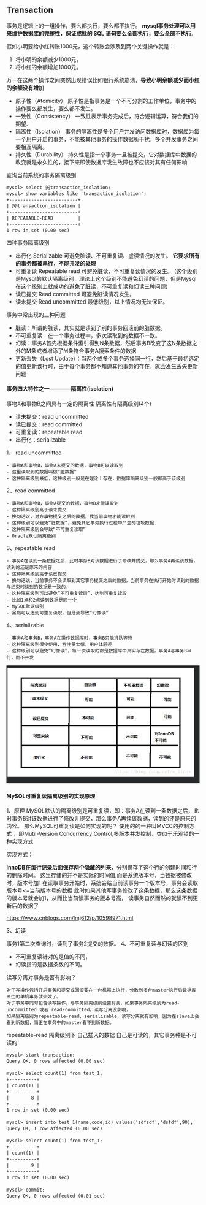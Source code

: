 ## Transaction

事务是逻辑上的一组操作，要么都执行，要么都不执行。
**mysql事务处理可以用来维护数据库的完整性，保证成批的 SQL 语句要么全部执行，要么全部不执行**.

假如小明要给小红转账1000元，这个转账会涉及到两个关键操作就是：
    
 1. 将小明的余额减少1000元，
 1. 将小红的余额增加1000元。
 
万一在这两个操作之间突然出现错误比如银行系统崩溃，**导致小明余额减少而小红的余额没有增加**

 - 原子性（Atomicity）   原子性是指事务是一个不可分割的工作单位，事务中的操作要么都发生，要么都不发生。
 - 一致性（Consistency） 一致性表示事务完成后，符合逻辑运算，符合我们的期望.
 - 隔离性（Isolation）   事务的隔离性是多个用户并发访问数据库时，数据库为每一个用户开启的事务，不能被其他事务的操作数据所干扰，多个并发事务之间要相互隔离。
 - 持久性（Durability）  持久性是指一个事务一旦被提交，它对数据库中数据的改变就是永久性的，接下来即使数据库发生故障也不应该对其有任何影响

查询当前系统的事务隔离级别

    mysql> select @@transaction_isolation;
    mysql> show variables like 'transaction_isolation';
    +-------------------------+
    | @@transaction_isolation |
    +-------------------------+
    | REPEATABLE-READ         |
    +-------------------------+
    1 row in set (0.00 sec)

四种事务隔离级别

 - 串行化    Serializable	 可避免脏读、不可重复读、虚读情况的发生。 **它要求所有的事务都被串行，不能并发的处理**
 - 可重复读  Repeatable read	 可避免脏读、不可重复读情况的发生。 
   (这个级别是Mysql的默认隔离级别，理论上这个级别不能避免幻读的问题，但是Mysql在这个级别上就成功的避免了脏读，不可重复读和幻读三种问题)
 - 读已提交  Read committed	  可避免脏读情况发生。
 - 读未提交  Read uncommitted  最低级别，以上情况均无法保证。
 
事务中常出现的三种问题

 - 脏读：所谓的脏读，其实就是读到了别的事务回滚前的脏数据。
 - 不可重复读：在一个事务过程中，多次读取到的数据不一致。
 - 幻读：事务A首先根据条件索引得到N条数据，然后事务B改变了这N条数据之外的M条或者增添了M条符合事务A搜索条件的数据.
 - 更新丢失（Lost Update）：当两个或多个事务选择同一行，然后基于最初选定的值更新该行时，由于每个事务都不知道其他事务的存在，就会发生丢失更新问题

#### 事务四大特性之一————隔离性(isolation)

事物A和事物B之间具有一定的隔离性
隔离性有隔离级别(4个)

 - 读未提交：read uncommitted
 - 读已提交：read committed
 - 可重复读：repeatable read
 - 串行化：serializable
 
1、 read uncommitted

    - 事物A和事物B，事物A未提交的数据，事物B可以读取到
    - 这里读取到的数据叫做“脏数据”
    - 这种隔离级别最低，这种级别一般是在理论上存在，数据库隔离级别一般都高于该级别

2、read committed

    - 事物A和事物B，事物A提交的数据，事物B才能读取到
    - 这种隔离级别高于读未提交
    - 换句话说，对方事物提交之后的数据，我当前事物才能读取到
    - 这种级别可以避免“脏数据”，避免其它事务执行过程中产生的垃圾数据.
    - 这种隔离级别会导致“不可重复读取”
    - Oracle默认隔离级别

3、repeatable read

    - 事务A在读到一条数据之后，此时事务B对该数据进行了修改并提交，那么事务A再读该数据，读到的还是原来的内容
    - 这种隔离级别高于读已提交
    - 换句话说，当前事务不会读取到其它事务提交之后的数据，当前事务在执行开始时读到的数据 与结束时读到的数据是一致的.
    - 这种隔离级别可以避免“不可重复读取”，达到可重复读取
    - 比如1点和2点读到数据是同一个
    - MySQL默认级别
    - 虽然可以达到可重复读取，但是会导致“幻像读”

4、serializable

    - 事务A和事务B，事务A在操作数据库时，事务B只能排队等待
    - 这种隔离级别很少使用，吞吐量太低，用户体验差
    - 这种级别可以避免“幻像读”，每一次读取的都是数据库中真实存在数据，事务A与事务B串行，而不并发
  
  
![](.source_images/e00f3c8b.png)


#### MySQL可重复读隔离级别的实现原理

1、原理
MySQL默认的隔离级别是可重复读，即：事务A在读到一条数据之后，此时事务B对该数据进行了修改并提交，那么事务A再读该数据，读到的还是原来的内容。 那么MySQL可重复读是如何实现的呢？
使用的的一种叫MVCC的控制方式 ，即Mutil-Version Concurrency Control,多版本并发控制，类似于乐观锁的一种实现方式

实现方式：

**InnoDB在每行记录后面保存两个隐藏的列来**，分别保存了这个行的创建时间和行的删除时间。
这里存储的并不是实际的时间值,而是系统版本号，当数据被修改时，版本号加1
在读取事务开始时，系统会给当前读事务一个版本号，事务会读取版本号<=当前版本号的数据
此时如果其他写事务修改了这条数据，那么这条数据的版本号就会加1，从而比当前读事务的版本号高，
读事务自然而然的就读不到更新后的数据了

https://www.cnblogs.com/lmj612/p/10598971.html

3、幻读

事务1第二次查询时，读到了事务2提交的数据。
4、不可重复读与幻读的区别

 - 不可重复读针对的是值的不同，
 - 幻读指的是数据条数的不同。

读写分离对事务是否有影响？

    对于写操作包括开启事务和提交或回滚要在一台机器上执行，分散到多台master执行后数据库原生的单机事务就失效了。
    对于事务中同时包含读写操作，与事务隔离级别设置有关，如果事务隔离级别为read-uncommitted 或者 read-committed，读写分离没影响，
    如果隔离级别为repeatable-read、serializable，读写分离就有影响，因为在slave上会看到新数据，而正在事务中的master看不到新数据。
    
repeatable-read 隔离级别下 自己插入的数据 自己是可读的，其它事务种是不可读的

    mysql> start transaction;
    Query OK, 0 rows affected (0.00 sec)
    
    mysql> select count(1) from test_1;
    +----------+
    | count(1) |
    +----------+
    |        8 |
    +----------+
    1 row in set (0.00 sec)
    
    mysql> insert into test_1(name,code,id) values('sdfsdf','dsfdf',90);
    Query OK, 1 row affected (0.00 sec)
    
    mysql> select count(1) from test_1;
    +----------+
    | count(1) |
    +----------+
    |        9 |
    +----------+
    1 row in set (0.00 sec)
    
    mysql> commit;
    Query OK, 0 rows affected (0.01 sec)

    
